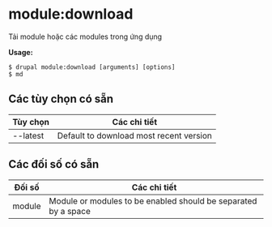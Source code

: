 # module:download
Tải module hoặc các modules trong ứng dụng

**Usage:**
```
$ drupal module:download [arguments] [options] 
$ md  
```

## Các tùy chọn có sẵn
Tùy chọn | Các chi tiết
-------|-------------
--latest | Default to download most recent version

## Các đối số có sẵn
Đối số | Các chi tiết
---------|-------------
module | Module or modules to be enabled should be separated by a space
